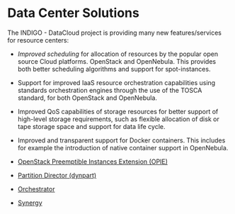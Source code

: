 # Data Center Solutions

The INDIGO - DataCloud project is providing many new features/services for resource centers: 
* *Improved scheduling* for allocation of resources by the popular open source Cloud platforms. OpenStack and OpenNebula. This provides both better scheduling algorithms and support for spot-instances.
* Support for improved IaaS resource orchestration capabilities using standards  orchestration engines through the use of the TOSCA standard, for both OpenStack and OpenNebula.
* Improved QoS capabilities of storage resources for better support of high-level storage requirements, such as flexible allocation of disk or tape storage space and support for data life cycle.
* Improved and transparent support for Docker containers. This includes for example the introduction of native container support in OpenNebula. 

* [OpenStack Preemptible Instances Extension (OPIE)](indigo1/opie1.md)
* [Partition Director (dynpart)](indigo1/dynpart1.md)
* [Orchestrator](indigo1/orchestrator1.md)
* [Synergy](indigo1/synergy1.md) 


